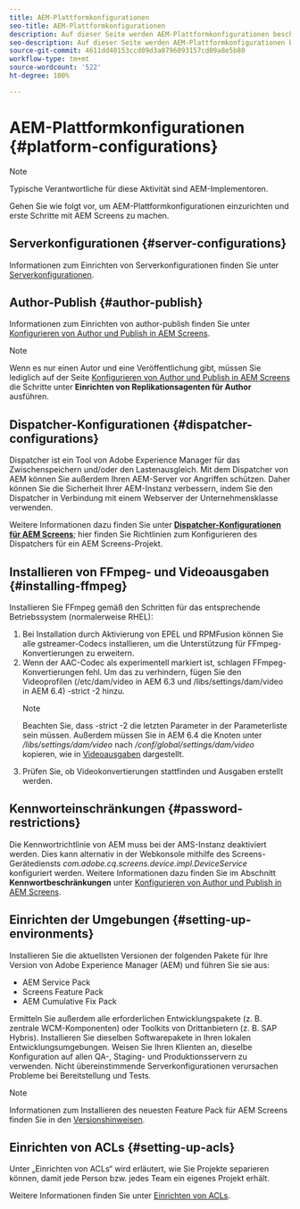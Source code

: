 ```yaml
---
title: AEM-Plattformkonfigurationen
seo-title: AEM-Plattformkonfigurationen
description: Auf dieser Seite werden AEM-Plattformkonfigurationen beschrieben.
seo-description: Auf dieser Seite werden AEM-Plattformkonfigurationen beschrieben.
source-git-commit: 4611dd40153ccd09d3a0796093157cd09a8e5b80
workflow-type: tm+mt
source-wordcount: '522'
ht-degree: 100%

---
```


# AEM-Plattformkonfigurationen {#platform-configurations}

>[!NOTE]
>
>Typische Verantwortliche für diese Aktivität sind AEM-Implementoren.

Gehen Sie wie folgt vor, um AEM-Plattformkonfigurationen einzurichten und erste Schritte mit AEM Screens zu machen.

## Serverkonfigurationen {#server-configurations}

Informationen zum Einrichten von Serverkonfigurationen finden Sie unter [Serverkonfigurationen](https://helpx.adobe.com/experience-manager/6-5/screens/using/configuring-screens-introduction.html#ServerConfiguration).

## Author-Publish {#author-publish}

Informationen zum Einrichten von author-publish finden Sie unter [Konfigurieren von Author und Publish in AEM Screens](https://helpx.adobe.com/experience-manager/6-5/screens/using/author-and-publish.html).

>[!NOTE]
>
>Wenn es nur einen Autor und eine Veröffentlichung gibt, müssen Sie lediglich auf der Seite [Konfigurieren von Author und Publish in AEM Screens](https://helpx.adobe.com/experience-manager/6-5/screens/using/author-and-publish.html) die Schritte unter **Einrichten von Replikationsagenten für Author** ausführen.

## Dispatcher-Konfigurationen {#dispatcher-configurations}

Dispatcher ist ein Tool von Adobe Experience Manager für das Zwischenspeichern und/oder den Lastenausgleich. Mit dem Dispatcher von AEM können Sie außerdem Ihren AEM-Server vor Angriffen schützen. Daher können Sie die Sicherheit Ihrer AEM-Instanz verbessern, indem Sie den Dispatcher in Verbindung mit einem Webserver der Unternehmensklasse verwenden.

Weitere Informationen dazu finden Sie unter **[Dispatcher-Konfigurationen für AEM Screens](https://helpx.adobe.com/experience-manager/6-5/screens/using/dispatcher-configurations-aem-screens.html)**; hier finden Sie Richtlinien zum Konfigurieren des Dispatchers für ein AEM Screens-Projekt.

## Installieren von FFmpeg- und Videoausgaben {#installing-ffmpeg}

Installieren Sie FFmpeg gemäß den Schritten für das entsprechende Betriebssystem (normalerweise RHEL):

1. Bei Installation durch Aktivierung von EPEL und RPMFusion können Sie alle gstreamer-Codecs installieren, um die Unterstützung für FFmpeg-Konvertierungen zu erweitern.
1. Wenn der AAC-Codec als experimentell markiert ist, schlagen FFmpeg-Konvertierungen fehl. Um das zu verhindern, fügen Sie den Videoprofilen (/etc/dam/video in AEM 6.3 und /libs/settings/dam/video in AEM 6.4) -strict -2 hinzu.
   >[!NOTE]
   >
   > Beachten Sie, dass -strict -2 die letzten Parameter in der Parameterliste sein müssen. Außerdem müssen Sie in AEM 6.4 die Knoten unter */libs/settings/dam/video* nach */conf/global/settings/dam/video* kopieren, wie in [Videoausgaben](https://helpx.adobe.com/experience-manager/6-5/screens/using/generating-renditions.html) dargestellt.
1. Prüfen Sie, ob Videokonvertierungen stattfinden und Ausgaben erstellt werden.

## Kennworteinschränkungen {#password-restrictions}

Die Kennwortrichtlinie von AEM muss bei der AMS-Instanz deaktiviert werden. Dies kann alternativ in der Webkonsole mithilfe des Screens-Gerätediensts *com.adobe.cq.screens.device.impl.DeviceService* konfiguriert werden.
Weitere Informationen dazu finden Sie im Abschnitt **Kennwortbeschränkungen** unter [Konfigurieren von Author und Publish in AEM Screens](https://helpx.adobe.com/experience-manager/6-5/screens/using/author-and-publish.html).

## Einrichten der Umgebungen {#setting-up-environments}

Installieren Sie die aktuellsten Versionen der folgenden Pakete für Ihre Version von Adobe Experience Manager (AEM) und führen Sie sie aus:

* AEM Service Pack
* Screens Feature Pack
* AEM Cumulative Fix Pack

Ermitteln Sie außerdem alle erforderlichen Entwicklungspakete (z. B. zentrale
WCM-Komponenten) oder Toolkits von Drittanbietern (z. B. SAP Hybris).
Installieren Sie dieselben Softwarepakete in Ihren lokalen Entwicklungsumgebungen. Weisen Sie Ihren Klienten an, dieselbe Konfiguration auf allen QA-, Staging- und Produktionsservern zu verwenden. Nicht übereinstimmende Serverkonfigurationen verursachen Probleme bei Bereitstellung und Tests.

>[!NOTE]
>
>Informationen zum Installieren des neuesten Feature Pack für AEM Screens finden Sie in den [Versionshinweisen](https://helpx.adobe.com/experience-manager/6-5/screens/user-guide.html?topic=/experience-manager/6-5/screens/morehelp/release-notes.ug.js).

## Einrichten von ACLs {#setting-up-acls}

Unter „Einrichten von ACLs“ wird erläutert, wie Sie Projekte separieren können, damit jede Person bzw. jedes Team ein eigenes Projekt erhält.

Weitere Informationen finden Sie unter [Einrichten von ACLs](https://helpx.adobe.com/experience-manager/6-5/screens/using/setting-up-acls.html).
